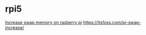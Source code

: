 # rpi5
[Increase swap memory on rasberry pi](https://github.com/cloudshare360/rpi5/blob/main/raspberry-pi-increase-swap-memory.md)
https://itsfoss.com/pi-swap-increase/


